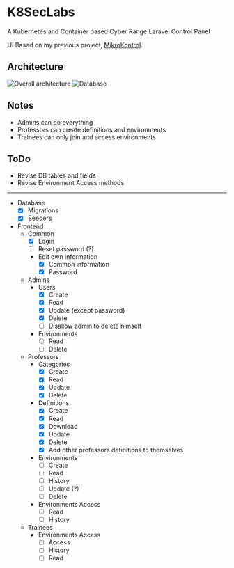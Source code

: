 # K8SecLabs

A Kubernetes and Container based Cyber Range Laravel Control Panel

UI Based on my previous project, [MikroKontrol](https://https://github.com/freemann350/MikroKontrol).
    
## Architecture

![Overall architecture](https://github.com/freemann350/K8SecLabs/assets/25934321/3cf72a22-bca6-4a76-82dd-2e328e56ea77)
![Database](https://github.com/freemann350/K8SecLabs/assets/25934321/ede5e520-8f8d-4947-8538-8d245904b8c6)

## Notes

- Admins can do everything
- Professors can create definitions and environments
- Trainees can only join and access environments

## ToDo

- Revise DB tables and fields
- Revise Environment Access methods
---
- Database
  - [x] Migrations
  - [x] Seeders

- Frontend
  - Common
    - [x] Login
    - [ ] Reset password (?)
    - Edit own information
      - [x] Common information
      - [x] Password
  - Admins
    - Users
      - [x] Create
      - [x] Read
      - [x] Update (except password)
      - [x] Delete
      - [ ] Disallow admin to delete himself
    - Environments
      - [ ] Read
      - [ ] Delete
  - Professors
    - Categories
      - [x] Create
      - [x] Read
      - [x] Update
      - [x] Delete
    - Definitions
      - [x] Create
      - [x] Read
      - [x] Download
      - [x] Update
      - [x] Delete
      - [x] Add other professors definitions to themselves
    - Environments
      - [ ] Create
      - [ ] Read
      - [ ] History
      - [ ] Update (?)
      - [ ] Delete
    - Environments Access
      - [ ] Read
      - [ ] History
  - Trainees
      - Environments Access
        - [ ] Access
        - [ ] History
        - [ ] Read